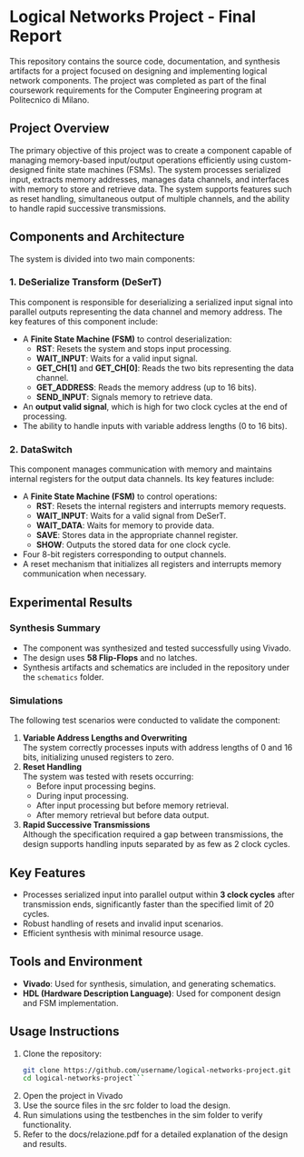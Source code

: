 # Logical Networks Project - Final Report

This repository contains the source code, documentation, and synthesis artifacts for a project focused on designing and implementing logical network components. The project was completed as part of the final coursework requirements for the Computer Engineering program at Politecnico di Milano.

## Project Overview

The primary objective of this project was to create a component capable of managing memory-based input/output operations efficiently using custom-designed finite state machines (FSMs). The system processes serialized input, extracts memory addresses, manages data channels, and interfaces with memory to store and retrieve data. The system supports features such as reset handling, simultaneous output of multiple channels, and the ability to handle rapid successive transmissions.

## Components and Architecture

The system is divided into two main components:

### 1. **DeSerialize Transform (DeSerT)**
This component is responsible for deserializing a serialized input signal into parallel outputs representing the data channel and memory address. The key features of this component include:
- A **Finite State Machine (FSM)** to control deserialization:
  - **RST**: Resets the system and stops input processing.
  - **WAIT_INPUT**: Waits for a valid input signal.
  - **GET_CH[1]** and **GET_CH[0]**: Reads the two bits representing the data channel.
  - **GET_ADDRESS**: Reads the memory address (up to 16 bits).
  - **SEND_INPUT**: Signals memory to retrieve data.
- An **output valid signal**, which is high for two clock cycles at the end of processing.
- The ability to handle inputs with variable address lengths (0 to 16 bits).

### 2. **DataSwitch**
This component manages communication with memory and maintains internal registers for the output data channels. Its key features include:
- A **Finite State Machine (FSM)** to control operations:
  - **RST**: Resets the internal registers and interrupts memory requests.
  - **WAIT_INPUT**: Waits for a valid signal from DeSerT.
  - **WAIT_DATA**: Waits for memory to provide data.
  - **SAVE**: Stores data in the appropriate channel register.
  - **SHOW**: Outputs the stored data for one clock cycle.
- Four 8-bit registers corresponding to output channels.
- A reset mechanism that initializes all registers and interrupts memory communication when necessary.

## Experimental Results

### Synthesis Summary
- The component was synthesized and tested successfully using Vivado.
- The design uses **58 Flip-Flops** and no latches.
- Synthesis artifacts and schematics are included in the repository under the `schematics` folder.

### Simulations
The following test scenarios were conducted to validate the component:
1. **Variable Address Lengths and Overwriting**  
   The system correctly processes inputs with address lengths of 0 and 16 bits, initializing unused registers to zero.
2. **Reset Handling**  
   The system was tested with resets occurring:
   - Before input processing begins.
   - During input processing.
   - After input processing but before memory retrieval.
   - After memory retrieval but before data output.
3. **Rapid Successive Transmissions**  
   Although the specification required a gap between transmissions, the design supports handling inputs separated by as few as 2 clock cycles.

## Key Features
- Processes serialized input into parallel output within **3 clock cycles** after transmission ends, significantly faster than the specified limit of 20 cycles.
- Robust handling of resets and invalid input scenarios.
- Efficient synthesis with minimal resource usage.

## Tools and Environment
- **Vivado**: Used for synthesis, simulation, and generating schematics.
- **HDL (Hardware Description Language)**: Used for component design and FSM implementation.

## Usage Instructions

1. Clone the repository:
   ```bash
   git clone https://github.com/username/logical-networks-project.git
   cd logical-networks-project```
2. Open the project in Vivado
3. Use the source files in the src folder to load the design.
4. Run simulations using the testbenches in the sim folder to verify functionality.
5. Refer to the docs/relazione.pdf for a detailed explanation of the design and results.
